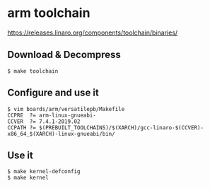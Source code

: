 
# arm toolchain

https://releases.linaro.org/components/toolchain/binaries/

## Download & Decompress

    $ make toolchain

## Configure and use it

    $ vim boards/arm/versatilepb/Makefile
    CCPRE  ?= arm-linux-gnueabi-
    CCVER  ?= 7.4.1-2019.02
    CCPATH ?= $(PREBUILT_TOOLCHAINS)/$(XARCH)/gcc-linaro-$(CCVER)-x86_64_$(XARCH)-linux-gnueabi/bin/

## Use it

    $ make kernel-defconfig
    $ make kernel
